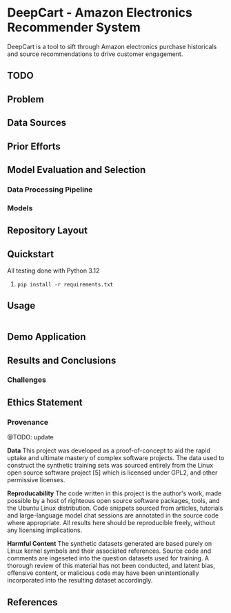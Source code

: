 # DeepCart - Amazon Electronics Recommender System

DeepCart is a tool to sift through Amazon electronics purchase historicals and source recommendations to drive customer engagement. 

## TODO 


## Problem 


## Data Sources

  
## Prior Efforts 

## Model Evaluation and Selection 


### Data Processing Pipeline 

### Models

## Repository Layout

  
## Quickstart 

All testing done with Python 3.12

1. `pip install -r requirements.txt` 

## Usage 


```
```

  
## Demo Application

## Results and Conclusions

### Challenges 

## Ethics Statement

### Provenance

@TODO: update 

**Data** 
This project was developed as a proof-of-concept to aid the rapid uptake and ultimate mastery of complex software projects. The data used to construct the synthetic training sets was sourced entirely from the Linux open source software project [5] which is licensed under GPL2, and other permissive licenses. 

**Reproducability** 
The code written in this project is the author's work, made possible by a host of righteous open source software packages, tools, and the Ubuntu Linux distribution. Code snippets sourced from articles, tutorials and large-language model chat sessions are annotated in the source code where appropriate. All results here should be reproducible freely, without any licensing implications. 

**Harmful Content** 
The synthetic datasets generated are based purely on Linux kernel symbols and their associated references. Source code and comments are ingeseted into the question datasets used for training. A thorough review of this material has not been conducted, and latent bias, offensive content, or malicious code may have been unintentionally incorporated into the resulting dataset accordingly. 

## References
